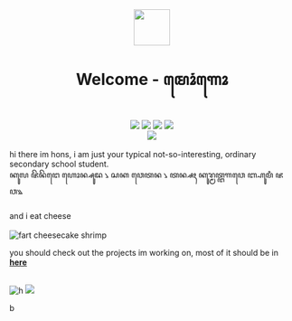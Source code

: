 <div align="center"><span><img src="https://c.tenor.com/gSmJEv_z2O4AAAAd/snine-snine19.gif" width="64"/></span></div>
<h1 align="center">Welcome - ꦩꦺꦴꦁꦒꦺꦴ</h1>
<br>
<div align="center">
<img src="https://komarev.com/ghpvc/?username=honsda&style=flat&color=blueviolet&label=fans that viewed profile"/> 
<img src="https://img.shields.io/badge/Status-dead-critical"/>
<img src="https://img.shields.io/badge/结晶度qq-informational"/>
<img src="https://img.shields.io/badge/git结晶度qq-green"/>
<br>
<img src="https://img.shields.io/badge/jihadi-informational?style=for-the-badge"/>
<br>
 <br>
</div>
hi there im hons, i am just your typical not-so-interesting, ordinary secondary school student.
<br>
ꦏꦸꦭ ꦗꦼꦤꦼꦔꦺ ꦲꦺꦴꦤ꧀ꦱꦸꦢ ꧈ ꦱꦏ ꦮꦺꦠꦤ ꧈ ꦠꦤ꧀ꦱꦃ ꦏꦸꦫ꧀ꦩꦠ꧀ꦔꦒꦮꦺ ꦧ꧀ꦲꦸꦩꦶ ꦗꦮ꧉
<br>
<br>
and i eat cheese <br>

<br>
<img src="https://cdn.discordapp.com/attachments/772910297350275092/844196915636731904/unknown.png" alt="fart cheesecake shrimp"/><span></span>
<p>you should check out the projects im working on, most of it should be in <b><a href="https://honsda.github.io">here</a></b></p>
<br>
<img src="https://github-readme-stats.vercel.app/api?username=honsda&count_private=true&show_icons=true&theme=midnight-purple&hide_border=true" alt="h"/>
<img src="https://github-readme-stats.vercel.app/api/top-langs/?username=honsda&layout=compact&theme=midnight-purple&hide_border=true"/>

b
